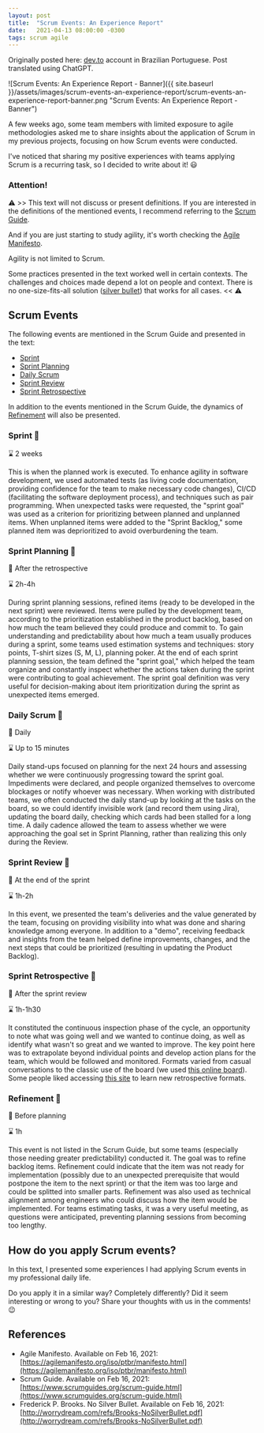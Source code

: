 ```yaml
---
layout: post
title:  "Scrum Events: An Experience Report"
date:   2021-04-13 08:00:00 -0300
tags: scrum agile
---
```

Originally posted here: [dev.to](https://dev.to/felipetofoli/eventos-scrum-um-relato-de-experiencia-2i49) account in Brazilian Portuguese. Post translated using ChatGPT.

![Scrum Events: An Experience Report - Banner]({{ site.baseurl }}/assets/images/scrum-events-an-experience-report/scrum-events-an-experience-report-banner.png "Scrum Events: An Experience Report - Banner")

A few weeks ago, some team members with limited exposure to agile methodologies asked me to share insights about the application of Scrum in my previous projects, focusing on how Scrum events were conducted.

I've noticed that sharing my positive experiences with teams applying Scrum is a recurring task, so I decided to write about it! :smiley:

### Attention!
:warning: >>
This text will not discuss or present definitions. If you are interested in the definitions of the mentioned events, I recommend referring to the [Scrum Guide](https://www.scrumguides.org/scrum-guide.html).

And if you are just starting to study agility, it's worth checking the [Agile Manifesto](https://agilemanifesto.org/iso/ptbr/manifesto.html).

Agility is not limited to Scrum.

Some practices presented in the text worked well in certain contexts. The challenges and choices made depend a lot on people and context. There is no one-size-fits-all solution ([silver bullet](http://worrydream.com/refs/Brooks-NoSilverBullet.pdf)) that works for all cases.
<< :warning:


## Scrum Events
The following events are mentioned in the Scrum Guide and presented in the text:
- [Sprint](#sprint)
- [Sprint Planning](#planning)
- [Daily Scrum](#daily)
- [Sprint Review](#review)
- [Sprint Retrospective](#retrospective)

In addition to the events mentioned in the Scrum Guide, the dynamics of [Refinement](#refinement) will also be presented.

### <a name="sprint"></a>Sprint :runner:
:hourglass: 2 weeks

This is when the planned work is executed. To enhance agility in software development, we used automated tests (as living code documentation, providing confidence for the team to make necessary code changes), CI/CD (facilitating the software deployment process), and techniques such as pair programming.
When unexpected tasks were requested, the "sprint goal" was used as a criterion for prioritizing between planned and unplanned items. When unplanned items were added to the "Sprint Backlog," some planned item was deprioritized to avoid overburdening the team.

### <a name="planning"></a>Sprint Planning :dart:
:date: After the retrospective

:hourglass: 2h-4h

During sprint planning sessions, refined items (ready to be developed in the next sprint) were reviewed. Items were pulled by the development team, according to the prioritization established in the product backlog, based on how much the team believed they could produce and commit to.
To gain understanding and predictability about how much a team usually produces during a sprint, some teams used estimation systems and techniques: story points, T-shirt sizes (S, M, L), planning poker.
At the end of each sprint planning session, the team defined the "sprint goal," which helped the team organize and constantly inspect whether the actions taken during the sprint were contributing to goal achievement. The sprint goal definition was very useful for decision-making about item prioritization during the sprint as unexpected items emerged.

### <a name="daily"></a>Daily Scrum :repeat:
:date: Daily

:hourglass: Up to 15 minutes

Daily stand-ups focused on planning for the next 24 hours and assessing whether we were continuously progressing toward the sprint goal. Impediments were declared, and people organized themselves to overcome blockages or notify whoever was necessary.
When working with distributed teams, we often conducted the daily stand-up by looking at the tasks on the board, so we could identify invisible work (and record them using Jira), updating the board daily, checking which cards had been stalled for a long time. A daily cadence allowed the team to assess whether we were approaching the goal set in Sprint Planning, rather than realizing this only during the Review.

### <a name="review"></a>Sprint Review :gift:
:date: At the end of the sprint

:hourglass: 1h-2h

In this event, we presented the team's deliveries and the value generated by the team, focusing on providing visibility into what was done and sharing knowledge among everyone. In addition to a "demo", receiving feedback and insights from the team helped define improvements, changes, and the next steps that could be prioritized (resulting in updating the Product Backlog).

### <a name="retrospective"></a>Sprint Retrospective :mega:
:date: After the sprint review

:hourglass: 1h-1h30

It constituted the continuous inspection phase of the cycle, an opportunity to note what was going well and we wanted to continue doing, as well as identify what wasn't so great and we wanted to improve.
The key point here was to extrapolate beyond individual points and develop action plans for the team, which would be followed and monitored. Formats varied from casual conversations to the classic use of the board (we used [this online board](http://funretro.io/)). Some people liked accessing [this site](https://www.funretrospectives.com/) to learn new retrospective formats.

### <a name="refinement"></a>Refinement :microscope:
:date: Before planning

:hourglass: 1h

This event is not listed in the Scrum Guide, but some teams (especially those needing greater predictability) conducted it. The goal was to refine backlog items.
Refinement could indicate that the item was not ready for implementation (possibly due to an unexpected prerequisite that would postpone the item to the next sprint) or that the item was too large and could be splitted into smaller parts. Refinement was also used as technical alignment among engineers who could discuss how the item would be implemented.
For teams estimating tasks, it was a very useful meeting, as questions were anticipated, preventing planning sessions from becoming too lengthy.

## How do you apply Scrum events?
In this text, I presented some experiences I had applying Scrum events in my professional daily life.

Do you apply it in a similar way? Completely differently? Did it seem interesting or wrong to you?
Share your thoughts with us in the comments! :wink:

## References
- Agile Manifesto. Available on Feb 16, 2021: [https://agilemanifesto.org/iso/ptbr/manifesto.html](https://agilemanifesto.org/iso/ptbr/manifesto.html)
- Scrum Guide. Available on Feb 16, 2021: [https://www.scrumguides.org/scrum-guide.html](https://www.scrumguides.org/scrum-guide.html)
- Frederick P. Brooks. No Silver Bullet. Available on Feb 16, 2021: [http://worrydream.com/refs/Brooks-NoSilverBullet.pdf](http://worrydream.com/refs/Brooks-NoSilverBullet.pdf)
